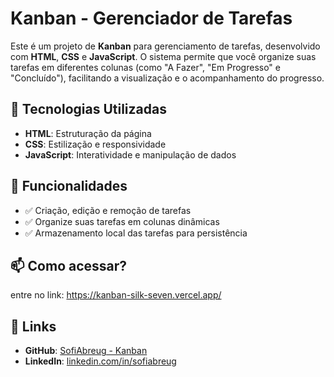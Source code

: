 # Kanban - Gerenciador de Tarefas

Este é um projeto de **Kanban** para gerenciamento de tarefas, desenvolvido com **HTML**, **CSS** e **JavaScript**. O sistema permite que você organize suas tarefas em diferentes colunas (como "A Fazer", "Em Progresso" e "Concluído"), facilitando a visualização e o acompanhamento do progresso.

## 🚀 Tecnologias Utilizadas
- **HTML**: Estruturação da página
- **CSS**: Estilização e responsividade
- **JavaScript**: Interatividade e manipulação de dados

## 📌 Funcionalidades
- ✅ Criação, edição e remoção de tarefas
- ✅ Organize suas tarefas em colunas dinâmicas
- ✅ Armazenamento local das tarefas para persistência

## 📫 Como acessar?
entre no link: https://kanban-silk-seven.vercel.app/

## 📍 Links
- **GitHub**: [SofiAbreug - Kanban](https://github.com/Sofiabreug/kanban)
- **LinkedIn**: [linkedin.com/in/sofiabreug](https://linkedin.com/in/sofiabreug)
